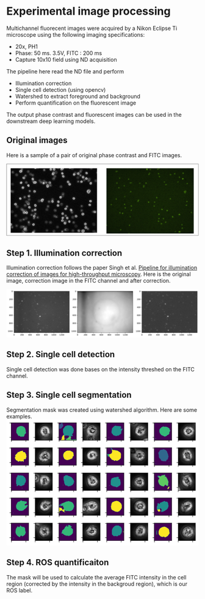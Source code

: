 # Experimental image processing 

Multichannel fluorecent images were acquired by a Nikon Eclipse Ti microscope using the following imaging specifications:
- 20x, PH1 
- Phase: 50 ms. 3.5V, FITC : 200 ms 
- Capture 10x10 field using ND acquisition 

The pipeline here read the ND file and perform 
- Illumination correction
- Single cell detection (using opencv)
- Watershed to extract foreground and background 
- Perform quantification on the fluorescent image 

The output phase contrast and fluorescent images can be used in the downstream deep learning models. 

## Original images 
Here is a sample of a pair of original phase contrast and FITC images. 

![Phase and FITC](/images/pair.png "Phase and FITC")

## Step 1. Illumination correction 

Illumination correction follows the paper Singh et al. [Pipeline for illumination correction of images for high-throughput microscopy](https://onlinelibrary.wiley.com/doi/10.1111/jmi.12178). Here is the original image, correction image in the FITC channel and after correction. 

![Correction](/images/correction.png "Correction")

## Step 2. Single cell detection 

Single cell detection was done bases on the intensity threshed on the FITC channel. 

## Step 3. Single cell segmentation 

Segmentation mask was created using watershed algorithm. Here are some examples. 
![Watershed](/images/watershed.png "Watershed")

## Step 4. ROS quantificaiton 
The mask will be used to calculate the average FITC intensity in the cell region (corrected by the intensity in the backgroud region), which is our ROS label. 
